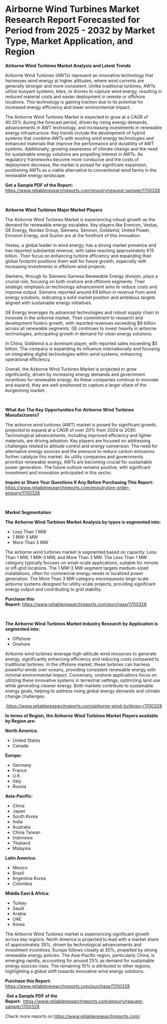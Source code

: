 <p><h1>Airborne Wind Turbines Market Research Report Forecasted for Period from 2025 -  2032 by Market Type, Market Application, and Region</h1></p><p><strong>Airborne Wind Turbines Market Analysis and Latest Trends</strong></p>
<p><p>Airborne Wind Turbines (AWTs) represent an innovative technology that harnesses wind energy at higher altitudes, where wind currents are generally stronger and more consistent. Unlike traditional turbines, AWTs utilize buoyant systems, kites, or drones to capture wind energy, resulting in reduced material costs and easier deployment in remote or offshore locations. This technology is gaining traction due to its potential for increased energy efficiency and lower environmental impact.</p><p>The Airborne Wind Turbines Market is expected to grow at a CAGR of 40.20% during the forecast period, driven by rising energy demands, advancements in AWT technology, and increasing investments in renewable energy infrastructure. Key trends include the development of hybrid systems that combine AWTs with existing wind energy technologies and enhanced materials that improve the performance and durability of AWT systems. Additionally, growing awareness of climate change and the need for sustainable energy solutions are propelling interest in AWTs. As regulatory frameworks become more conducive and the costs of deployment decrease, the market is poised for significant expansion, positioning AWTs as a viable alternative to conventional wind farms in the renewable energy landscape.</p></p>
<p><strong>Get a Sample PDF of the Report:&nbsp;</strong> <a href="https://www.reliableresearchreports.com/enquiry/request-sample/1700328?utm_campaign=2279&utm_medium=2&utm_source=Github&utm_content=ia&utm_term=08042025&utm_id=airborne-wind-turbines">https://www.reliableresearchreports.com/enquiry/request-sample/1700328</a></p>
<p>&nbsp;</p>
<p><strong>Airborne Wind Turbines Major Market Players</strong></p>
<p><p>The Airborne Wind Turbines Market is experiencing robust growth as the demand for renewable energy escalates. Key players like Enercon, Vestas, GE Energy, Nordex Group, Siemens, Senvion, Goldwind, United Power, Envision Energy, and Suzlon are at the forefront of this innovation.</p><p>Vestas, a global leader in wind energy, has a strong market presence and has reported substantial revenue, with sales reaching approximately €15 billion. Their focus on enhancing turbine efficiency and expanding their global footprint positions them well for future growth, especially with increasing investments in offshore wind projects.</p><p>Siemens, through its Siemens Gamesa Renewable Energy division, plays a crucial role, focusing on both onshore and offshore segments. Their strategic emphasis on technology advancement aims to reduce costs and improve output. Siemens reported around €9 billion in revenue from wind energy solutions, indicating a solid market position and ambitious targets aligned with sustainable energy initiatives.</p><p>GE Energy leverages its advanced technologies and robust supply chain to innovate in the airborne market. Their commitment to research and development fosters growth, with reported revenues exceeding $9 billion across all renewable segments. GE continues to invest heavily in airborne technologies, anticipating growth in demand for clean energy solutions.</p><p>In China, Goldwind is a dominant player, with reported sales exceeding $5 billion. The company is expanding its influence internationally and focusing on integrating digital technologies within wind systems, enhancing operational efficiency.</p><p>Overall, the Airborne Wind Turbines Market is projected to grow significantly, driven by increasing energy demands and government incentives for renewable energy. As these companies continue to innovate and expand, they are well-positioned to capture a larger share of the burgeoning market.</p></p>
<p>&nbsp;</p>
<p><strong>What Are The Key Opportunities For Airborne Wind Turbines Manufacturers?</strong></p>
<p><p>The airborne wind turbines (AWT) market is poised for significant growth, projected to expand at a CAGR of over 20% from 2024 to 2030. Technological advancements, including improved efficiency and lighter materials, are driving adoption. Key players are focused on addressing challenges related to altitude control and energy conversion. The need for alternative energy sources and the pressure to reduce carbon emissions further catalyze this market. As utility companies and governments prioritize renewable energy, AWTs are becoming crucial for sustainable power generation. The future outlook remains positive, with significant investment and innovation anticipated in this sector.</p></p>
<p><strong>Inquire or Share Your Questions If Any Before Purchasing This Report:</strong> <a href="https://www.reliableresearchreports.com/enquiry/pre-order-enquiry/1700328?utm_campaign=2279&utm_medium=2&utm_source=Github&utm_content=ia&utm_term=08042025&utm_id=airborne-wind-turbines">https://www.reliableresearchreports.com/enquiry/pre-order-enquiry/1700328</a></p>
<p>&nbsp;</p>
<p><strong>Market Segmentation</strong></p>
<p><strong>The Airborne Wind Turbines Market Analysis by types is segmented into:</strong></p>
<p><ul><li>Less Than 1 MW</li><li>1 MW-3 MW</li><li>More Than 3 MW</li></ul></p>
<p><p>The airborne wind turbines market is segmented based on capacity: Less Than 1 MW, 1 MW-3 MW, and More Than 3 MW. The Less Than 1 MW category typically focuses on small-scale applications, suitable for remote or off-grid locations. The 1 MW-3 MW segment targets medium-sized installations, often for commercial energy needs or localized power generation. The More Than 3 MW category encompasses large-scale airborne systems designed for utility-scale projects, providing significant energy output and contributing to grid stability.</p></p>
<p><strong>Purchase this Report:&nbsp;</strong><a href="https://www.reliableresearchreports.com/purchase/1700328?utm_campaign=2279&utm_medium=2&utm_source=Github&utm_content=ia&utm_term=08042025&utm_id=airborne-wind-turbines">https://www.reliableresearchreports.com/purchase/1700328</a></p>
<p>&nbsp;</p>
<p><strong>The Airborne Wind Turbines Market Industry Research by Application is segmented into:</strong></p>
<p><ul><li>Offshore</li><li>Onshore</li></ul></p>
<p><p>Airborne wind turbines leverage high-altitude wind resources to generate energy, significantly enhancing efficiency and reducing costs compared to traditional turbines. In the offshore market, these turbines can harness powerful winds over oceans, providing consistent renewable energy with minimal environmental impact. Conversely, onshore applications focus on utilizing these innovative systems in terrestrial settings, optimizing land use while generating cleaner energy. Both markets contribute to sustainable energy goals, helping to address rising global energy demands and climate change challenges.</p></p>
<p><a href="https://www.reliableresearchreports.com/airborne-wind-turbines-r1700328?utm_campaign=2279&utm_medium=2&utm_source=Github&utm_content=ia&utm_term=08042025&utm_id=airborne-wind-turbines">&nbsp;https://www.reliableresearchreports.com/airborne-wind-turbines-r1700328</a></p>
<p><strong>In terms of Region, the Airborne Wind Turbines Market Players available by Region are:</strong></p>
<p>
    <p> <strong> North America: </strong>
        <ul>
            <li>United States</li>
            <li>Canada</li>
        </ul>
        </p> 
    <p> <strong> Europe: </strong>
        <ul>
            <li>Germany</li>
            <li>France</li>
            <li>U.K.</li>
            <li>Italy</li>
            <li>Russia</li>
        </ul>
        </p> 
    <p> <strong> Asia-Pacific: </strong>
        <ul>
            <li>China</li>
            <li>Japan</li>
            <li>South Korea</li>
            <li>India</li>
            <li>Australia</li>
            <li>China Taiwan</li>
            <li>Indonesia</li>
            <li>Thailand</li>
            <li>Malaysia</li>
        </ul>
        </p> 
    <p> <strong> Latin America: </strong>
        <ul>
            <li>Mexico</li>
            <li>Brazil</li>
            <li>Argentina Korea</li>
            <li>Colombia</li>
        </ul>
        </p> 
    <p> <strong> Middle East & Africa: </strong>
        <ul>
            <li>Turkey</li>
            <li>Saudi</li>
            <li>Arabia</li>
            <li>UAE</li>
            <li>Korea</li>
        </ul>
    </p>
    </p>
<p><p>The Airborne Wind Turbines market is experiencing significant growth across key regions. North America is projected to lead with a market share of approximately 35%, driven by technological advancements and investment incentives. Europe follows closely at 30%, propelled by strong renewable energy policies. The Asia-Pacific region, particularly China, is emerging rapidly, accounting for around 25% as demand for sustainable energy sources rises. The remaining 10% is attributed to other regions, highlighting a global shift towards innovative wind energy solutions.</p></p>
<p><strong>Purchase this Report: </strong><a href="https://www.reliableresearchreports.com/purchase/1700328?utm_campaign=2279&utm_medium=2&utm_source=Github&utm_content=ia&utm_term=08042025&utm_id=airborne-wind-turbines">https://www.reliableresearchreports.com/purchase/1700328</a></p>
<p>&nbsp;<strong>Get a Sample PDF of the Report:&nbsp;&nbsp;</strong><a href="https://www.reliableresearchreports.com/enquiry/request-sample/1700328?utm_campaign=2279&utm_medium=2&utm_source=Github&utm_content=ia&utm_term=08042025&utm_id=airborne-wind-turbines">https://www.reliableresearchreports.com/enquiry/request-sample/1700328</a></p>
<p><strong></strong></p>
<p>Check more reports on <a href="https://www.reliableresearchreports.com/?utm_campaign=2279&utm_medium=2&utm_source=Github&utm_content=ia&utm_term=08042025&utm_id=airborne-wind-turbines">https://www.reliableresearchreports.com/</a></p>